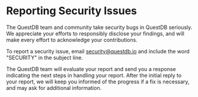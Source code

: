 # Reporting Security Issues

The QuestDB team and community take security bugs in QuestDB seriously. We appreciate your efforts to responsibly disclose your findings, and will make every effort to acknowledge your contributions.

To report a security issue, email [security@questdb.io](mailto:security@questdb.io) and include the word "SECURITY" in the subject line.

The QuestDB team will evaluate your report and send you a response indicating the next steps in handling your report. After the initial reply to your report, we will keep you informed of the progress if a fix is necessary, and may ask for additional information.
